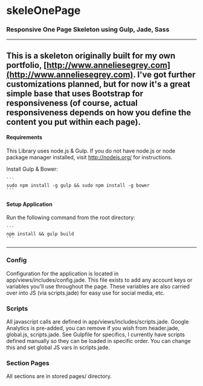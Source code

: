 # skeleOnePage
### Responsive One Page Skeleton using Gulp, Jade, Sass
----
This is a skeleton originally built for my own portfolio, [http://www.anneliesegrey.com](http://www.anneliesegrey.com). I've got further customizations planned, but for now it's a great simple base that uses Bootstrap for responsiveness (of course, actual responsiveness depends on how you define the content you put within each page).
----
#### Requirements
 This Library uses node.js & Gulp. If you do not have node.js or node package manager installed, visit http://nodejs.org/ for instructions.

Install Gulp & Bower:
	
	```
	sudo npm install -g gulp && sudo npm install -g bower 
	```

#### Setup Application
Run the following command from the root directory:

	```
	npm install && gulp build
	```
----
### Config
Configuration for the application is located in app/views/includes/config.jade. This file exists to add any account keys or variables you'll use throughout the page. These variables are also carried over into JS (via scripts.jade) for easy use for social media, etc. 

### Scripts
All javascript calls are defined in app/views/includes/scripts.jade. Google Analytics is pre-added, you can remove if you wish from header.jade, global.js, scripts.jade. See Gulpfile for specifics, I currently have scripts defined manually so they can be loaded in specific order. You can change this and set global JS vars in scripts.jade. 

### Section Pages
All sections are in stored pages/ directory. 
